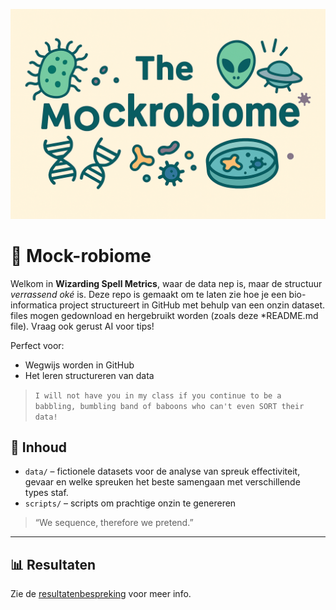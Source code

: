 <p align="center">
  <img src="assets/plaatjemockrobiome.png" alt="The Mockrobiome Logo" width="600"/>
</p>


# 🦠 Mock-robiome

Welkom in **Wizarding Spell Metrics**, waar de data nep is, maar de structuur *verrassend oké* is. Deze repo is gemaakt om te laten zie hoe je een bio-informatica project structureert in GitHub met behulp van een onzin dataset. files mogen gedownload en hergebruikt worden (zoals deze *README.md file). Vraag ook gerust AI voor tips!

Perfect voor:
- Wegwijs worden in GitHub
- Het leren structureren van data

> `I will not have you in my class if you continue to be a babbling, bumbling band of baboons who can't even SORT their data!`

## 🧬 Inhoud

- `data/` – fictionele datasets voor de analyse van spreuk effectiviteit, gevaar en welke spreuken het beste samengaan met verschillende types staf.  
- `scripts/` – scripts om prachtige onzin te genereren

> “We sequence, therefore we pretend.”

---

## 📊 Resultaten

Zie de [resultatenbespreking](resultaten/bespreking_resultaten.md) voor meer info.







